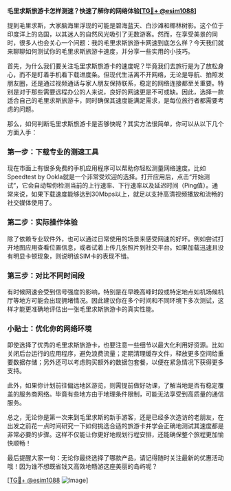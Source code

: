 **毛里求斯旅游卡怎样测速？快速了解你的网络体验[[TG💪+ @esim1088](https://t.me/s/esim1088)]**

提到毛里求斯，大家脑海里浮现的可能是碧海蓝天、白沙滩和椰林树影。这个位于印度洋上的岛国，以其迷人的自然风光吸引了无数游客。然而，在享受美景的同时，很多人也会关心一个问题：我的毛里求斯旅游卡网速到底怎么样？今天我们就来聊聊如何测试你的毛里求斯旅游卡速度，并分享一些实用的小技巧。

首先，为什么我们要关注毛里求斯旅游卡的速度呢？毕竟我们去旅行是为了放松身心，而不是盯着手机看下载进度条。但现代生活离不开网络，无论是导航、拍照发朋友圈，还是通过视频通话与家人朋友保持联系，稳定的网络连接都至关重要。特别是对于那些需要远程办公的人来说，良好的网速更是不可或缺。因此，选择一款适合自己的毛里求斯旅游卡，同时确保其速度能满足需求，是每位旅行者都需要考虑的问题。

那么，如何判断毛里求斯旅游卡是否够快呢？其实方法很简单，你可以从以下几个方面入手：

### 第一步：下载专业的测速工具

现在市面上有很多免费的手机应用程序可以帮助你轻松测量网络速度。比如Speedtest by Ookla就是一个非常受欢迎的选择。打开应用后，点击“开始测试”，它会自动帮你检测当前的上行速率、下行速率以及延迟时间（Ping值）。通常来说，如果下载速度能够达到30Mbps以上，就足以支持高清视频播放和流畅的社交媒体使用了。

### 第二步：实际操作体验

除了依赖专业软件外，也可以通过日常使用的场景来感受网速的好坏。例如尝试打开地图应用查看位置信息，或者试着上传几张照片到社交平台。如果加载迅速且没有明显卡顿现象，则说明该SIM卡的表现不错。

### 第三步：对比不同时间段

有时候网速会受到信号强度的影响，特别是在早晚高峰时段或特定地点如机场候机厅等地方可能会出现拥堵情况。因此建议你在多个时间和不同环境下多次测试，这样才能更准确地评估出一张毛里求斯旅游卡的真实性能。

### 小贴士：优化你的网络环境

即使选择了优秀的毛里求斯旅游卡，也要注意一些细节以最大化利用好资源。比如关闭后台运行的应用程序，避免浪费流量；定期清理缓存文件，释放更多空间给重要数据存储；另外还可以考虑购买额外的数据包套餐，以便在紧急情况下获得更多支持。

此外，如果你计划前往偏远地区游览，则需提前做好功课，了解当地是否有稳定覆盖的服务商网络。毕竟有些地方由于地理条件限制，可能无法享受到高质量的通信服务。

总之，无论你是第一次来到毛里求斯的新手游客，还是已经多次造访的老朋友，在出发之前花一点时间研究一下如何挑选合适的旅游卡并学会正确地测试其速度都是非常必要的步骤。这样不仅能让你更好地规划行程安排，还能确保整个旅程更加愉快顺畅！

最后提醒大家一句：无论你最终选择了哪款产品，请记得随时关注最新的优惠活动哦！因为谁不想既省钱又高效地畅游这座美丽的岛屿呢？

[[TG💪+ @esim1088](https://t.me/s/esim1088) ![Image](https://i.postimg.cc/4NQfJmqS/Snipaste-2025-05-13-00-14-12.png)]